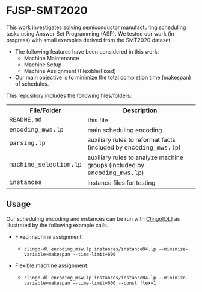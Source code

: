 # FJSP-SMT2020

<!--Flexible Job-shop Scheduling for Semiconductor Manufacturing with Hybrid ASP-->

This work investigates solving semiconductor manufacturing scheduling tasks using Answer Set Programming (ASP). We tested our work (in progress) with small examples derived from the SMT2020 dataset.

- The following features have been considered in this work:
  - Machine Maintenance
  - Machine Setup
  - Machine Assignment (Flexible/Fixed)
- Our main objective is to minimize the total completion time (makespan) of schedules.

<!---This work has been submitted to PADL 2023 (https://popl23.sigplan.org/home/PADL-2023).-->

This repository includes the following files/folders:

<table>
<tr><th>File/Folder</th><th>Description</th></tr>
<tr><td><font face="courier">README.md</font></td><td>this file</td></tr>
<tr><td><font face="courier">encoding_mws.lp</font></td><td>main scheduling encoding</td></tr>
<tr><td><font face="courier">parsing.lp</font></td><td>auxiliary rules to reformat facts (included by <font face="courier">encoding_mws.lp</font>)</td></tr>
<tr><td><font face="courier">machine_selection.lp</font></td><td>auxiliary rules to analyze machine groups (included by <font face="courier">encoding_mws.lp</font>)</td></tr>
<tr><td><font face="courier">instances</font></td><td>instance files for testing</td></tr>
</table>

<!--
## Prerequisites

- [Python3](https://www.python.org/downloads/)
 - [Clingo](https://potassco.org/clingo/)
- [Clingo[DL]](https://potassco.org/labs/clingodl/)
-->

## Usage

Our scheduling encoding and instances can be run with [Clingo[DL]](https://potassco.org/labs/clingodl/) as illustrated by the following example calls.

- Fixed machine assignment:
  - ``clingo-dl encoding_msw.lp instances/instance04.lp --minimize-variable=makespan --time-limit=600``

- Flexible machine assignment:
  - ``clingo-dl encoding_msw.lp instances/instance04.lp --minimize-variable=makespan --time-limit=600 --const flex=1``
